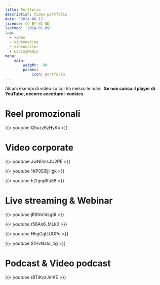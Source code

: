 ```yaml
---
title: Portfolio
description: Video portfolio
date: '2024-08-12'
license: CC BY-NC-ND
lastmod: '2024-01-09'
tag:
  - video
  - videomaking
  - videoeditor
  - LivingMedia
menu:
    main: 
        weight: -90
        params:
            icon: portfolio
---
```

Alcuni esempi di video su cui ho messo le mani.
**Se non carica il player di YouTube, occorre accettare i cookies.**

# Reel promozionali
{{< youtube Q5uzz6zHyKs >}}

# Video corporate
{{< youtube JwN0msJU2PE >}}

{{< youtube 1KP0S6ijHgk >}}

{{< youtube hZfgrg6fu58 >}}

# Live streaming & Webinar
{{< youtube jRSNn1dsgSI >}}

{{< youtube r56An6_MLk0 >}}

{{< youtube HhgCgLtUGPo >}}

{{< youtube S1HvNato_4g >}}

# Podcast & Video podcast
{{< youtube rBTiKvzJmKE >}}